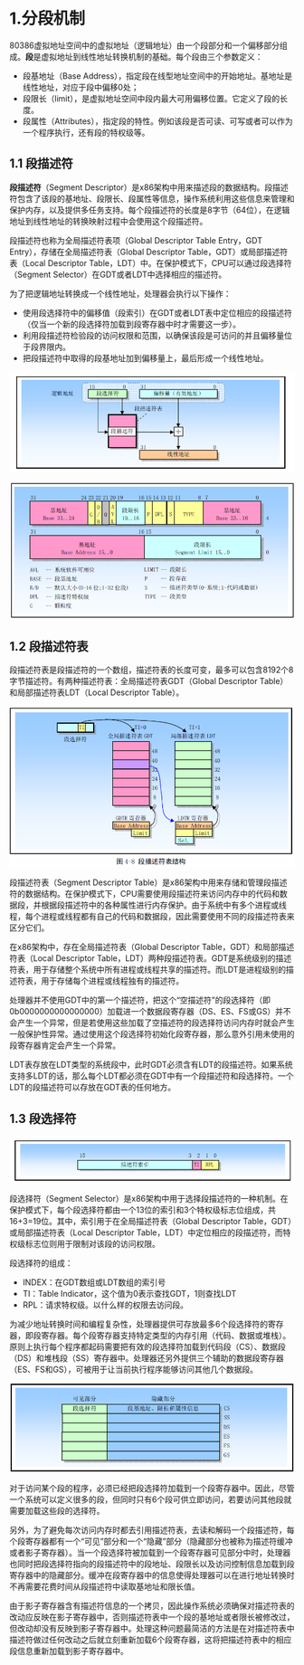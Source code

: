 # 1.分段机制


80386虚拟地址空间中的虚拟地址（逻辑地址）由一个段部分和一个偏移部分组成。**段**是虚拟地址到线性地址转换机制的基础。每个段由三个参数定义：

* 段基地址（Base Address），指定段在线型地址空间中的开始地址。基地址是线性地址，对应于段中偏移0处；
* 段限长（limit），是虚拟地址空间中段内最大可用偏移位置。它定义了段的长度。
* 段属性（Attributes），指定段的特性。例如该段是否可读、可写或者可以作为一个程序执行，还有段的特权级等。

## 1.1 段描述符

**段描述符**（Segment Descriptor）是x86架构中用来描述段的数据结构。段描述符包含了该段的基地址、段限长、段属性等信息，操作系统利用这些信息来管理和保护内存，以及提供多任务支持。每个段描述符的长度是8字节（64位），在逻辑地址到线性地址的转换映射过程中会使用这个段描述符。

段描述符也称为全局描述符表项（Global Descriptor Table Entry，GDT Entry），存储在全局描述符表（Global Descriptor Table，GDT）或局部描述符表（Local Descriptor Table，LDT）中。在保护模式下，CPU可以通过段选择符（Segment Selector）在GDT或者LDT中选择相应的描述符。

为了把逻辑地址转换成一个线性地址，处理器会执行以下操作：

* 使用段选择符中的偏移值（段索引）在GDT或者LDT表中定位相应的段描述符（仅当一个新的段选择符加载到段寄存器中时才需要这一步）。
* 利用段描述符检验段的访问权限和范围，以确保该段是可访问的并且偏移量位于段界限内。
* 把段描述符中取得的段基地址加到偏移量上，最后形成一个线性地址。

![](./image/7_Segmentation.png)

![](./image/11_Segment_descriptor.png)



## 1.2 段描述符表

段描述符表是段描述符的一个数组，描述符表的长度可变，最多可以包含8192个8字节描述符。有两种描述符表：全局描述符表GDT（Global Descriptor Table）和局部描述符表LDT（Local Descriptor Table）。

![](./image/8_DT.png)

段描述符表（Segment Descriptor Table）是x86架构中用来存储和管理段描述符的数据结构。在保护模式下，CPU需要使用段描述符来访问内存中的代码和数据段，并根据段描述符中的各种属性进行内存保护。由于系统中有多个进程或线程，每个进程或线程都有自己的代码和数据段，因此需要使用不同的段描述符表来区分它们。

在x86架构中，存在全局描述符表（Global Descriptor Table，GDT）和局部描述符表（Local Descriptor Table，LDT）两种段描述符表。GDT是系统级别的描述符表，用于存储整个系统中所有进程或线程共享的描述符。而LDT是进程级别的描述符表，用于存储每个进程或线程独有的描述符。

处理器并不使用GDT中的第一个描述符，把这个“空描述符”的段选择符（即0b0000000000000000）加载进一个数据段寄存器（DS、ES、FS或GS）并不会产生一个异常，但是若使用这些加载了空描述符的段选择符访问内存时就会产生一般保护性异常。通过使用这个段选择符初始化段寄存器，那么意外引用未使用的段寄存器肯定会产生一个异常。

LDT表存放在LDT类型的系统段中，此时GDT必须含有LDT的段描述符。如果系统支持多LDT的话，那么每个LDT都必须在GDT中有一个段描述符和段选择符。一个LDT的段描述符可以存放在GDT表的任何地方。


## 1.3 段选择符

![](./image/9_Segment_selector.png)

段选择符（Segment Selector）是x86架构中用于选择段描述符的一种机制。在保护模式下，每个段选择符都由一个13位的索引和3个特权级标志位组成，共16+3=19位。其中，索引用于在全局描述符表（Global Descriptor Table，GDT）或局部描述符表（Local Descriptor Table，LDT）中定位相应的段描述符，而特权级标志位则用于限制对该段的访问权限。

段选择符的组成：

* INDEX：在GDT数组或LDT数组的索引号
* TI：Table Indicator，这个值为0表示查找GDT，1则查找LDT
* RPL：请求特权级。以什么样的权限去访问段。

为减少地址转换时间和编程复杂性，处理器提供可存放最多6个段选择符的寄存器，即段寄存器。每个段寄存器支持特定类型的内存引用（代码、数据或堆栈）。原则上执行每个程序都起码需要把有效的段选择符加载到代码段（CS）、数据段（DS）和堆栈段（SS）寄存器中。处理器还另外提供三个辅助的数据段寄存器（ES、FS和GS），可被用于让当前执行程序能够访问其他几个数据段。

![](./image/10_Segment_register.png)

对于访问某个段的程序，必须已经把段选择符加载到一个段寄存器中。因此，尽管一个系统可以定义很多的段，但同时只有6个段可供立即访问，若要访问其他段就需要加载这些段的选择符。

另外，为了避免每次访问内存时都去引用描述符表，去读和解码一个段描述符，每个段寄存器都有一个“可见”部分和一个“隐藏”部分（隐藏部分也被称为描述符缓冲或者影子寄存器）。当一个段选择符被加载到一个段寄存器可见部分中时，处理器也同时把段选择符指向的段描述符中的段地址、段限长以及访问控制信息加载到段寄存器中的隐藏部分。缓冲在段寄存器中的信息使得处理器可以在进行地址转换时不再需要花费时间从段描述符中读取基地址和限长值。

由于影子寄存器含有描述符信息的一个拷贝，因此操作系统必须确保对描述符表的改动应反映在影子寄存器中，否则描述符表中一个段的基地址或者限长被修改过，但改动却没有反映到影子寄存器中。处理这种问题最简洁的方法是在对描述符表中描述符做过任何改动之后就立刻重新加载6个段寄存器，这将把描述符表中的相应段信息重新加载到影子寄存器中。


